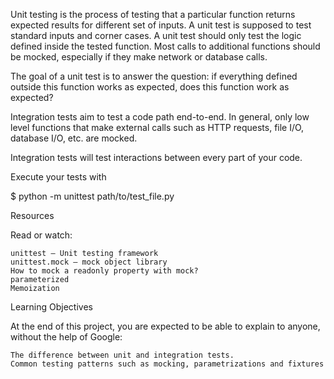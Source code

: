 Unit testing is the process of testing that a particular function returns expected results for different set of inputs. A unit test is supposed to test standard inputs and corner cases. A unit test should only test the logic defined inside the tested function. Most calls to additional functions should be mocked, especially if they make network or database calls.

The goal of a unit test is to answer the question: if everything defined outside this function works as expected, does this function work as expected?

Integration tests aim to test a code path end-to-end. In general, only low level functions that make external calls such as HTTP requests, file I/O, database I/O, etc. are mocked.

Integration tests will test interactions between every part of your code.

Execute your tests with

$ python -m unittest path/to/test_file.py

Resources

Read or watch:

    unittest — Unit testing framework
    unittest.mock — mock object library
    How to mock a readonly property with mock?
    parameterized
    Memoization

Learning Objectives

At the end of this project, you are expected to be able to explain to anyone, without the help of Google:

    The difference between unit and integration tests.
    Common testing patterns such as mocking, parametrizations and fixtures

